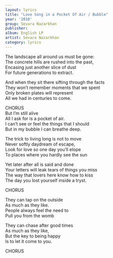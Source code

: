 ```yaml
---
layout: lyrics
title: "Love Song in a Pocket Of Air / Bubble"
year: '2010'
group: Sevara Nazarkhan
publisher: 
album: English LP
artist: Sevara Nazarkhan
category: lyrics
---
```


The landscape all around us must be gone:  
The concrete hills are rushed into the past,  
Encasing just another slice of dust  
For future generations to extract.  
  
And when they sit there sifting through the facts  
They won’t remember moments that we spent  
Only broken plates will represent  
All we had in centuries to come.  
  
CHORUS  
But I’m still alive  
All I ask for is a pocket of air.  
I can’t see or feel the things that I should  
But in my bubble I can breathe deep.  
  
The trick to living long is not to move  
Never softly daydream of escape,  
Look for love so one day you’ll elope   
To places where you hardly see the sun  
  
Yet later after all is said and done  
Your letters will leak tears of things you miss  
The way that lovers here know how to kiss  
The day you lost yourself inside a tryst.  
  
CHORUS
  
They can tap on the outside  
As much as they like.  
People always feel the need to  
Pull you from the womb  
  
They can chase after good times  
As much as they like,  
But the key to being happy  
Is to let it come to you.

CHORUS